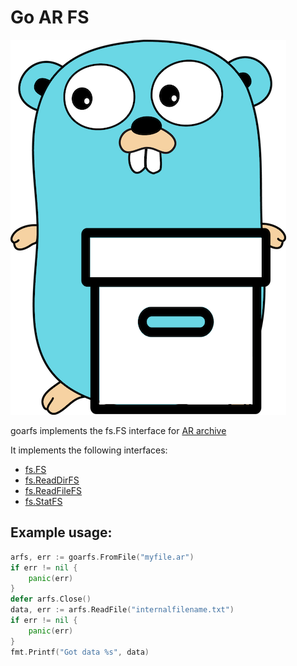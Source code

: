 # Go AR FS

![goarfs logo](goarfs.png)

goarfs implements the fs.FS interface for [AR archive](https://en.wikipedia.org/wiki/Ar_(Unix))

It implements the following interfaces:
* [fs.FS](https://pkg.go.dev/io/fs#FS)
* [fs.ReadDirFS](https://pkg.go.dev/io/fs#ReadDirFS)
* [fs.ReadFileFS](https://pkg.go.dev/io/fs#ReadFileFS)
* [fs.StatFS](https://pkg.go.dev/io/fs#StatFS)

## Example usage:

```go
arfs, err := goarfs.FromFile("myfile.ar")
if err != nil {
    panic(err)
}
defer arfs.Close()
data, err := arfs.ReadFile("internalfilename.txt")
if err != nil {
    panic(err)
}
fmt.Printf("Got data %s", data)
```